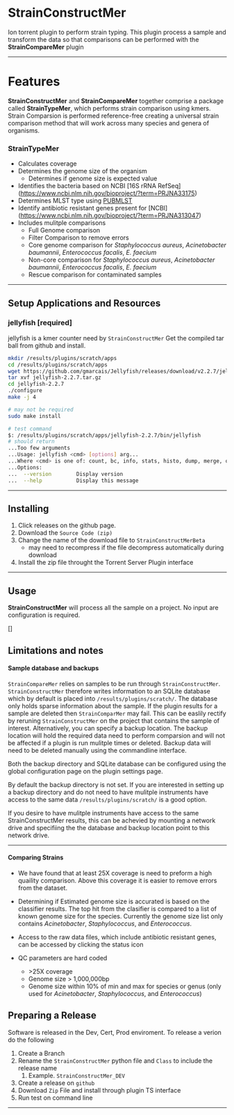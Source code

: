 # StrainConstructMer
Ion torrent plugin to perform strain typing. 
This plugin process a sample and transform the data so that comparisons can be performed with the __StrainCompareMer__ plugin

___
# Features
__StrainConstructMer__ and __StrainCompareMer__ together comprise a package called __StrainTypeMer__, which performs strain comparison using
kmers.  Strain Comparsion is performed reference-free creating a universal strain comparison method that will work across many species and genera
of organisms.

### StrainTypeMer
* Calculates coverage
* Determines the genome size of the organism
    * Determines if genome size is expected value
* Identifies the bacteria based on NCBI [16S rRNA RefSeq] (https://www.ncbi.nlm.nih.gov/bioproject/?term=PRJNA33175)
* Determines MLST type using [PUBMLST](https://pubmlst.org/])
* Identify antibiotic resistant genes present for [NCBI] (https://www.ncbi.nlm.nih.gov/bioproject/?term=PRJNA313047)
* Includes mulitple comparisons
    * Full Genome comparison
    * Filter Comparison to remove errors
    * Core genome comparison for *Staphylococcus aureus*, *Acinetobacter baumannii*, *Enterococcus facalis*, *E. faecium*
    * Non-core comparison for *Staphylococcus aureus*, *Acinetobacter baumannii*, *Enterococcus facalis*, *E. faecium*
    * Rescue comparison for contaminated samples

___

## Setup Applications and Resources
### jellyfish [required]

jellyfish is a kmer counter need by `StrainConstructMer`
Get the compiled tar ball from github and install.

```bash
mkdir /results/plugins/scratch/apps
cd /results/plugins/scratch/apps
wget https://github.com/gmarcais/Jellyfish/releases/download/v2.2.7/jellyfish-2.2.7.tar.gz
tar xvf jellyfish-2.2.7.tar.gz
cd jellyfish-2.2.7
./configure
make -j 4

# may not be required
sudo make install

# test command
$: /results/plugins/scratch/apps/jellyfish-2.2.7/bin/jellyfish
# should return
...Too few arguments
...Usage: jellyfish <cmd> [options] arg...
...Where <cmd> is one of: count, bc, info, stats, histo, dump, merge, query, cite, mem, jf.
...Options:
...  --version        Display version
...  --help           Display this message
```
____
## Installing

1. Click releases on the github page.
2. Download the `Source Code (zip)`
3. Change the name of the download file to `StrainConstructMerBeta`
    - may need to recompress if the file decompress automatically during download
4. Install the zip file throught the Torrent Server Plugin interface

___
## Usage

__StrainConstructMer__ will process all the sample on a project.  No input are configuration is required.


[]



## Limitations and notes

#### Sample database and backups
`StrainCompareMer` relies on samples to be run through `StrainConstructMer`. `StrainConstructMer` therefore writes information
to an SQLite database which by default is placed into `/results/plugins/scratch/`.  The database only holds sparse information
about the sample. If the plugin results for a sample are deleted then `StrainComparMer` may fail. This can be easlily rectify
by reruning `StrainConstructMer` on the project that contains the sample of interest. Alternatively, you can specify a
backup location. The backup location will hold the required data need to perform comparsion and will not be affected if
a plugin is run mulitple times or deleted.  Backup data will need to be deleted manually using the commandline interface.

Both the backup directory and SQLite database can be configured using the global configuration page on the plugin settings page.

By default the backup directory is not set. If you are interested in setting up a backup directory and do not need to have
mulitple instruments have access to the same data `/results/plugins/scratch/` is a good option.

If you desire to have mulitple instruments have access to the same StrainConstructMer results, this can be achevied by mounting a
network drive and specifiing the the database and backup location point to this network drive.
___
#### Comparing Strains
* We have found that at least 25X coverage is need to preform a high quaility comparison. Above this coverage it is
easier to remove errors from the dataset.

* Determining if Estimated genome size is accurated is based on the classifier results. The top hit from the clasifier
  is compared to a list of known genome size for the species. Currently the genome size list only contains *Acinetobacter*,
  *Staphylococcus*, and *Enterococcus*.
 
* Access to the raw data files, which include antibiotic resistant genes, can be accessed by clicking the status icon

* QC parameters are hard coded
    * \>25X coverage
    * Genome size \> 1,000,000bp
    * Genome size within 10% of min and max for species or genus (only used for *Acinetobacter*, *Staphylococcus*, and *Enterococcus*)
    

## Preparing a Release

Software is released in the Dev, Cert, Prod enviroment.  To release a verion do the following

1. Create a Branch
2. Rename the `StrainConstructMer` python file and `Class` to include the release name
    1. Example. `StrainConstructMer_DEV`
3. Create a release on `github`
4. Download `Zip` File and install through plugin TS interface
5. Run test on command line
___
